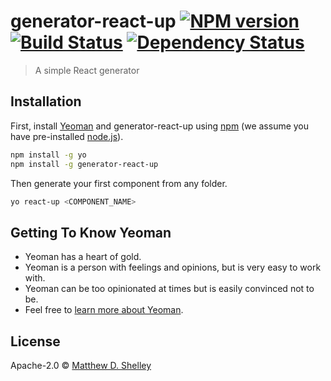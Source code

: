 # generator-react-up [![NPM version][npm-image]][npm-url] [![Build Status][travis-image]][travis-url] [![Dependency Status][daviddm-image]][daviddm-url]
> A simple React generator

## Installation

First, install [Yeoman](http://yeoman.io) and generator-react-up using [npm](https://www.npmjs.com/) (we assume you have pre-installed [node.js](https://nodejs.org/)).

```bash
npm install -g yo
npm install -g generator-react-up
```

Then generate your first component from any folder.

```bash
yo react-up <COMPONENT_NAME>
```

## Getting To Know Yeoman

 * Yeoman has a heart of gold.
 * Yeoman is a person with feelings and opinions, but is very easy to work with.
 * Yeoman can be too opinionated at times but is easily convinced not to be.
 * Feel free to [learn more about Yeoman](http://yeoman.io/).

## License

Apache-2.0 © [Matthew D. Shelley](https://www.visualmarvel.com)


[npm-image]: https://badge.fury.io/js/generator-react-up.svg
[npm-url]: https://npmjs.org/package/generator-react-up
[travis-image]: https://travis-ci.org/visormatt/generator-react-up.svg?branch=master
[travis-url]: https://travis-ci.org/visormatt/generator-react-up
[daviddm-image]: https://david-dm.org/visormatt/generator-react-up.svg?theme=shields.io
[daviddm-url]: https://david-dm.org/visormatt/generator-react-up
